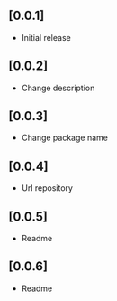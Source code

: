 ## [0.0.1]
- Initial release

## [0.0.2]
- Change description

## [0.0.3]
- Change package name

## [0.0.4]
- Url repository

## [0.0.5]
- Readme

## [0.0.6]
- Readme